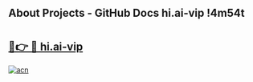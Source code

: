 ## About Projects - GitHub Docs hi.ai-vip !4m54t

# <h2><a href="https://andorid.site?title=hi.ai-vip&ref=19M">🔗👉 🔴 hi.ai-vip</a></h2>

[![acn](https://github.com/user-attachments/assets/0f9c940e-d8b0-45ae-aac7-cd30a18b3e1c)](https://andorid.site?title=hi.ai-vip&ref=19M)
